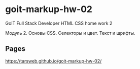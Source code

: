 # goit-markup-hw-02
GoIT Full Stack Developer HTML CSS home work 2

Модуль 2. Основы CSS. Селекторы и цвет. Текст и шрифты.

## Pages
https://tarsweb.github.io/goit-markup-hw-02/
